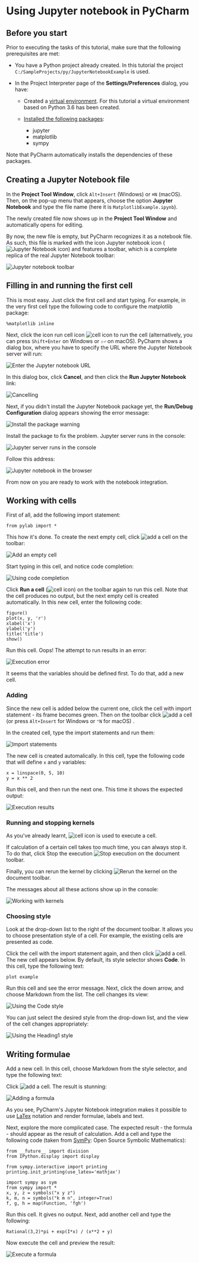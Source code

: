# Using Jupyter notebook in PyCharm

## Before you start
Prior to executing the tasks of this tutorial, make sure that the following prerequisites are met:

* You have a Python project already created. 
In this tutorial the project `C:/SampleProjects/py/JupyterNotebookExample` is used.

* In the Project Interpreter page of the **Settings/Preferences** dialog, you have:

  * Created a [virtual environment](https://www.jetbrains.com/help/pycharm/creating-virtual-environment.html). For this tutorial a virtual environment based on Python 3.6 has been created.

  * [Installed the following packages](https://www.jetbrains.com/help/pycharm/installing-uninstalling-and-upgrading-packages.html):
       * jupyter
       * matplotlib
       * sympy

Note that PyCharm automatically installs the dependencies of these packages.

## Creating a Jupyter Notebook file 

In the **Project Tool Window**, click `Alt+Insert` (Windows) or `⌘N` (macOS). 
Then, on the pop-up menu that appears, choose the option **Jupyter Notebook** and type the file name (here it is 
`MatplotlibExample.ipynb`).

The newly created file now shows up in the **Project Tool Window** and automatically opens for 
editing.

By now, the new file is empty, but PyCharm recognizes it as a notebook file. 
As such, this file is marked with the icon Jupyter notebook icon 
(![Jupyter Notebook icon](images/pycharm.icons.com.jetbrains.python.IpythonNotebook@2x.png)) and features a toolbar, 
which is a complete replica of the real Jupyter Notebook toolbar:

![Jupyter notebook toolbar](images/py_ipynb_first_cell.png)

## Filling in and running the first cell
This is most easy. Just click the first cell and start typing. For example, in the very first cell type the following code to configure the matplotlib package:

`%matplotlib inline`

Next, click the icon run cell icon ![cell icon](images/icons.toolwindows.toolWindowRun.svg@2x.png) to run the cell (alternatively, you can press `Shift+Enter` on Windows or `⇧⏎` on macOS). 
PyCharm shows a dialog box, where you have to specify the URL where the Jupyter Notebook server will run:

![Enter the Jupyter notebook URL](images/py_ipynb_start.png)

In this dialog box, click **Cancel**, and then click the **Run Jupyter Notebook** link:

![Cancelling](images/py_ipynb_cancel.png)

Next, if you didn't install the Jupyter Notebook package yet, the **Run/Debug Configuration** dialog appears showing the 
error message: 

![Install the package warning](images/py_ipynb_install_jupyter_package_fix.png)

Install the package to fix the problem.
Jupyter server runs in the console:

![Jupyter server runs in the console](images/py_ipynb_console.png)
 
Follow this address:

![Jupyter notebook in the browser](images/py_ipynb_browser.png)

From now on you are ready to work with the notebook integration.

## Working with cells

First of all, add the following import statement:

`from pylab import *`

This how it's done. To create the next empty cell, click ![add a cell](images/icons.general.add.svg@2x.png) on the 
toolbar:

![Add an empty cell](images/py_ipynb_empty.png)

Start typing in this cell, and notice code completion:

![Using code completion](images/py_ipynb_code_completion.png)

Click **Run a cell** (![cell icon](images/icons.toolwindows.toolWindowRun.svg@2x.png)) on the toolbar again to 
run this cell. Note that the cell produces no output, but the next empty cell is created automatically. 
In this new cell, enter the following code:

```
figure()
plot(x, y, 'r')
xlabel('x')
ylabel('y')
title('title')
show()
```
Run this cell. Oops! The attempt to run results in an error:

![Execution error](images/py_ipynb_error.png)

It seems that the variables should be defined first. To do that, add a new cell.

### Adding

Since the new cell is added below the current one, click the cell with import statement - its frame becomes green.
Then on the toolbar click ![add a cell](images/icons.general.add.svg@2x.png) (or press `Alt+Insert` for Windows
or `⌃N` for macOS) .

In the created cell, type the import statements and run them:

![Import statements](images/py_ipynb_import.png)

The new cell is created automalically. In this cell, type the following code that will define `x` and `y` 
variables:

```
x = linspace(0, 5, 10)
y = x ** 2
```

Run this cell, and then run the next one. This time it shows the expected output:

![Execution results](images/py_ipynb_result.png)

### Running and stopping kernels

As you've already learnt, ![cell icon](images/icons.toolwindows.toolWindowRun.svg@2x.png) is used to execute a cell.

If calculation of a certain cell takes too much time, you can always stop it. To do that, click Stop the 
execution ![Stop execution](images/icons.actions.suspend.svg@2x.png) on the document toolbar.

Finally, you can rerun the kernel by clicking ![Rerun the kernel](images/icons.actions.refresh.svg@2x.png)
on the document toolbar.

The messages about all these actions show up in the console: 

![Working with kernels](images/py_ipynb_console_kernels_interrupt.png)

### Choosing style

Look at the drop-down list to the right of the document toolbar. It allows you to choose presentation style of a cell. 
For example, the existing cells are presented as code.

Click the cell with the import statement again, and then click ![add a cell](images/icons.general.add.svg@2x.png). 
The new cell appears below. By default, its style selector shows **Code**. In this cell, type the following text:

`plot example`

Run this cell and see the error message. Next, click the down arrow, and choose Markdown from the list. 
The cell changes its view:

![Using the Code style](images/py_ipynb_choose_style.png)

You can just select the desired style from the drop-down list, and the view of the cell changes appropriately:

![Using the Heading1 style](images/py_ipynb_choose_style2.png)

## Writing formulae

Add a new cell. In this cell, choose Markdown from the style selector, and type the following text:

Click ![add a cell](images/icons.general.add.svg@2x.png). The result is stunning:

![Adding a formula](images/py_ipynb_formula.png)

As you see, PyCharm's Jupyter Notebook integration makes it possible to use [LaTex](https://en.wikibooks.org/wiki/LaTeX/Mathematics) notation and render formulae, labels and text.

Next, explore the more complicated case. The expected result - the formula - should appear as the result of calculation. 
Add a cell and type the following code (taken from [SymPy](http://nbviewer.ipython.org/github/ipython/ipython/blob/2.x/examples/Notebook/SymPy.ipynb): Open Source Symbolic Mathematics):

```
from __future__ import division
from IPython.display import display

from sympy.interactive import printing
printing.init_printing(use_latex='mathjax')

import sympy as sym
from sympy import *
x, y, z = symbols("x y z")
k, m, n = symbols("k m n", integer=True)
f, g, h = map(Function, 'fgh')
```

Run this cell. It gives no output. Next, add another cell and type the following:

`Rational(3,2)*pi + exp(I*x) / (x**2 + y)`

Now execute the cell and preview the result:

![Execute a formula](images/py_ipynb_formula1.png) 























[a virtual environment]: https://www.jetbrains.com/help/pycharm/creating-virtual-environment.html